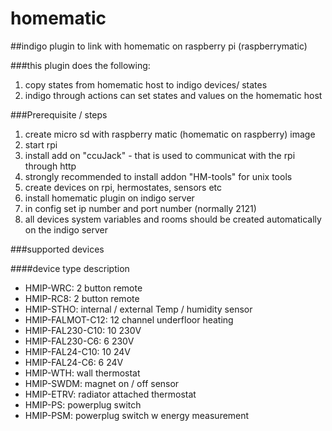 # homematic
##indigo plugin to link with homematic on raspberry pi (raspberrymatic)

###this plugin does the following:
1. copy states  from homematic host to indigo devices/ states
2. indigo through actions can set states and values on the homematic host

###Prerequisite / steps
1. create micro sd with raspberry matic (homematic on raspberry) image
2. start rpi
3. install add on "ccuJack" - that is used to communicat with the rpi through http
4. strongly recommended to install addon  "HM-tools" for unix tools
5. create devices on rpi, hermostates, sensors etc
6. install homematic plugin on indigo server
7. in config set ip number and port number (normally 2121)
8. all devices system variables and rooms should be created automatically on the indigo server

###supported devices

####device type			description
-	HMIP-WRC:			  2 button remote
-	HMIP-RC8:			  2 button remote
-	HMIP-STHO:			  internal / external Temp / humidity sensor
-	HMIP-FALMOT-C12:			12 channel underfloor heating 
-	HMIP-FAL230-C10:			10 230V
-	HMIP-FAL230-C6:			6  230V
-	HMIP-FAL24-C10:			10 24V
-	HMIP-FAL24-C6:			6  24V
-	HMIP-WTH:		  	wall thermostat 
-	HMIP-SWDM:		  	magnet on / off sensor
-	HMIP-ETRV:		  	radiator attached thermostat
-	HMIP-PS:			  	powerplug switch
-	HMIP-PSM:		  	powerplug switch w energy measurement



